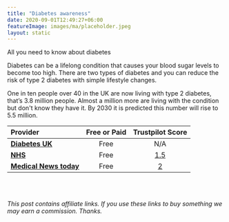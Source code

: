 ```yaml
---
title: "Diabetes awareness"
date: 2020-09-01T12:49:27+06:00
featureImage: images/ma/placeholder.jpeg
layout: static
---
```


All you need to know about diabetes

Diabetes can be a lifelong condition that causes your blood sugar levels to become too high. There are two types of diabetes and you can reduce the risk of type 2 diabetes with simple lifestyle changes.

One in ten people over 40 in the UK are now living with type 2 diabetes, that’s 3.8 million people. Almost a million more are living with the condition but don't know they have it. By 2030 it is predicted this number will rise to 5.5 million.

| Provider      | Free or Paid  |  Trustpilot Score  |
| :-----------          | :--------------:      |  :--------------:         |
| [**Diabetes UK**](https://www.diabetes.org.uk/) | Free | N/A
| [**NHS**](https://www.stopdiabetes.co.uk/) | Free | [1.5](https://uk.trustpilot.com/review/www.england.nhs.uk) | 
| [**Medical News today**](https://www.medicalnewstoday.com/articles/318277#1-200-calorie-plan) | Free | [2](https://uk.trustpilot.com/review/www.medicalnewstoday.com) | 
  

<br/><br/>

*This post contains affiliate links. If you use these links to buy something we may
earn a commission. Thanks.*






